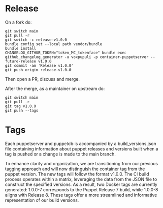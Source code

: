 # Release

On a fork do:

```
git switch main
git pull -r
git switch -c release-v1.0.0
bundle config set --local path vendor/bundle
bundle install
CHANGELOG_GITHUB_TOKEN="token_MC_tokenface" bundle exec github_changelog_generator -u voxpupuli -p container-puppetserver --future-release v1.0.0
git commit -am 'Release v1.0.0'
git push origin release-v1.0.0
```
Then open a PR, discuss and merge.

After the merge, as a maintainer on upstream do:

```
git switch main
git pull -r
git tag v1.0.0
git push --tags
```


# Tags

Each puppetserver and puppetdb is accompanied by a build_versions.json file containing information about puppet releases and versions built when a tag is pushed or a change is made to the main branch.

To enhance clarity and organization, we are transitioning from our previous tagging approach and will now distinguish the container tag from the puppet version. The new tags will follow the format v1.0.0. The CI build process operates within a matrix, leveraging the data from the JSON file to construct the specified versions. As a result, two Docker tags are currently generated: 1.0.0-7 corresponds to the Puppet Release 7 build, while 1.0.0-8 aligns with Release 8. These tags offer a more streamlined and informative representation of our build versions.
